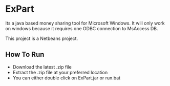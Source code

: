 ExPart
======

Its a java based money sharing tool for Microsoft Windows. It will only work on windows because it requires one ODBC connection to MsAccess DB.

This project is a Netbeans project.

## How To Run
- Download the latest .zip file
- Extract the .zip file at your preferred location
- You can either double click on ExPart.jar or run.bat